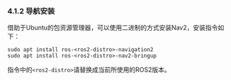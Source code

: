 ### 4.1.2 导航安装

借助于Ubuntu的包资源管理器，可以使用二进制的方式安装Nav2，安装指令如下：

```
sudo apt install ros-<ros2-distro>-navigation2
sudo apt install ros-<ros2-distro>-nav2-bringup
```

指令中的`<ros2-distro>`请替换成当前所使用的ROS2版本。

